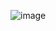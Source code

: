 ![image](https://github.com/ariceliom/cv-clone-dio/assets/89526853/b429f72c-2c32-4371-863b-d60d01c320db)
